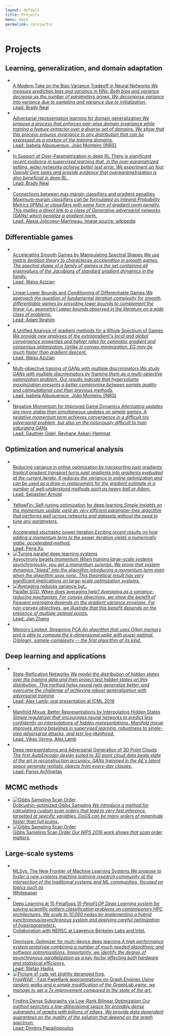 ```yaml
---
layout: default
title: Projects
menu: main
permalink: /projects/
---
```


Projects
=========

Learning, generalization, and domain adaptation
------------------
<div id ="imagelist">
<ul>
      <li>
      <a href="https://www.bradyneal.com/bias-variance-tradeoff-textbooks-update" target="_blank">
      <img src="{{ site.baseurl }}/images/project-bias-variance.png" alt="" title="A Modern Take on the Bias-Variance Tradeoff in Neural Networks">
      <div>
        A Modern Take on the Bias-Variance Tradeoff in Neural Networks
        <em>
	We measure prediction bias and variance in NNs.
	Both bias and variance decrease as the number of parameters
	grows. We decompose variance into
	variance due to sampling and variance due to initialization.
	</em>
	<br>
	Lead: Brady Neal
      </div></a>
      </li> 
      <li>
      <a href="https://arxiv.org/abs/1911.00804"  target="_blank">
      <img src="{{ site.baseurl }}/images/project-adversarial-domain-generalization.png" alt="" title="Adversarial target-invariant representation learning for domain generalization">
      <div>
	Adversarial representation learning for domain generalization
        <em>
	We propose a process that enforces pair-wise domain invariance while training a feature extractor over a diverse set of domains.
	We show that this process ensures invariance to any distribution that can be expressed as a mixture of the training domains.
	</em>
	<br>
	Lead: Isabela Albuquerque, João Monteiro (INRS)
      </div></a>
      </li> 
      <li>
      <a href="https://openreview.net/forum?id=SkeMPEH32N"  target="_blank">
      <img src="{{ site.baseurl }}/images/project-overparametrization-rl.png" alt="" title="In Support of Over-Parametrization in deep RL">
      <div>
	In Support of Over-Parametrization in deep RL
        <em>
	 There is significant recent evidence in supervised learning that, in the over-parametrized setting, wider networks achieve better test error.
	 We experiment on four OpenAI Gym tasks and provide evidence that overparametrization is also beneficial in deep RL.
	</em>
	<br>
	Lead: Brady Neal
      </div></a>
      </li> 
      <li>
      <a href="https://openreview.net/forum?id=SkeMPEH32N"  target="_blank">
      <img src="{{ site.baseurl }}/images/project-mmc-gp.png" alt="" title="Connections between max margin classifiers and gradient penalty">
      <div>
	Connections between max margin classifiers and gradient penalties
        <em>
	 Maximum-margin classifiers can be formulated as Integral Probability Metrics (IPMs) or classifiers with some form of gradient norm penalty.
	 This implies a direct link to a class of Generative adversarial networks (GANs) which penalize a gradient norm.
	</em>
	<br>
	Lead: Alexia Jolicoeur-Martineau, 
	Image source: wikipedia
      </div></a>
      </li> 

</ul>
</div>


Differentiable games
----- 

<div id="imagelist">
    <ul>
      <li>
      <a href="https://arxiv.org/abs/2001.00602"  target="_blank">
      <img src="{{ site.baseurl }}/images/project-games-spectral-shapes.png" alt="" title="Accelerating Smooth Games by Manipulating Spectral Shapes ">
      <div>
	Accelerating Smooth Games by Manipulating Spectral Shapes
        <em>
	We use matrix iteration theory to characterize acceleration in smooth games.
	The spectral shape of a family of games is the set containing all eigenvalues of the Jacobians of standard gradient dynamics in the family.
	</em>
	<br>
	Lead: Waiss Azizian
      </div></a>
      </li> 
      <li>
      <a href="https://arxiv.org/abs/1906.07300"  target="_blank">
      <img src="{{ site.baseurl }}/images/project-games-lower-bounds.png" alt="" title="Linear Lower Bounds and Conditioning of Differentiable Games ">
      <div>
            Linear Lower Bounds and Conditioning of Differentiable Games
        <em>
		We approach the question of fundamental iteration complexity for smooth, differentiable games by providing lower bounds to complement the linear
		(i.e. geometric) upper bounds observed in the literature on a wide class of problems.
	</em>
	<br>
	Lead: Adam Ibrahim
      </div></a>
      </li> 
      <li>
      <a href="https://arxiv.org/abs/2001.00602"  target="_blank">
      <img src="{{ site.baseurl }}/images/project-games-tight-analysis.png" alt="" title="A Unified Analysis of Gradient-Based Methods for a Whole Spectrum of Games ">
      <div>
        A Unified Analysis of gradient methods for a Whole Spectrum of Games
        <em>
        We provide new analyses of the extragradient's local and global convergence properties
        and tighter rates for optimistic gradient and consensus optimization.
        Unlike in convex minimization, EG may be much faster than gradient descent.
	</em>
	<br>
	Lead: Waiss Azizian
      </div></a>
      </li> 
      <li>
      <a href="https://arxiv.org/abs/1901.08680"  target="_blank">
      <img src="{{ site.baseurl }}/images/project-multiobjective-gan.png" alt="" title="Multi-objective training of Generative Adversarial Networks with multiple discriminators">
      <div>
        Multi-objective training of GANs with multiple discriminators
        <em>
We study GANs with multiple discriminators by framing them as a multi-objective optimization problem.
Our results indicate that hypervolume maximization presents a better compromise between sample quality and computational cost than previous methods.
	</em>
	<br>
	Lead: Isabela Albuquerque, João Monteiro (INRS)
      </div></a>
      </li> 
      <li>
      <a href="https://arxiv.org/pdf/2001.00602.pdf"  target="_blank">
      <img src="{{ site.baseurl }}/images/project-negative-momentum.png" alt="" title="Negative Momentum for Improved Game Dynamics">
      <div>
        Negative Momentum for Improved Game Dynamics
        <em>
	Alternating updates are more stable than
	simultaneous updates on simple games.
	A negative momentum
	term achieves convergence in a difficult toy adversarial problem, but also on the notoriously
	difficult to train saturating GANs
	</em>
	<br>
	Lead: Gauthier Gidel, Reyhane Askari-Hemmat
      </div></a>
      </li> 
    </ul>
</div>


Optimization and numerical analysis
-----
<div id="imagelist">
    <ul>
      <li>
      <a href="http://papers.nips.cc/paper/8779-reducing-the-variance-in-online-optimization-by-transporting-past-gradients"  target="_blank">
      <img src="{{ site.baseurl }}/images/project-igt.png" alt="" title="Reducing the variance in online optimization by transporting past gradients">
      <div>
        Reducing variance in online optimization by transporting past gradients
        <em>
        Implicit gradient transport turns past gradients into gradients evaluated at the current iterate.
        It reduces the variance in online optimization and can be used as a drop-in replacement for the gradient estimate in a number of well-understood methods such as heavy ball or Adam. 
    </em>
    <br>
    Lead: Sebastien Arnold
      </div></a>
      </li> 
      <li>
      <a href="http://dawn.cs.stanford.edu/2017/07/05/yellowfin/"  target="_blank">
      <img src="{{ site.baseurl }}/images/Yellowfin.png" alt="" title="Self-tuning!">
      <div>
	YellowFin: Self-tuning optimization for deep learning
        <em>Simple insights on the momentum update yield an very efficient parameter-free algorithm that performs well across networks and datasets without the need to tune any parameters.</em>
      </div></a>
      </li> 
      <li>
      <a href="https://dawn.cs.stanford.edu/2017/08/29/accelerated-pca/" target="_blank">
      <img src="{{ site.baseurl }}/images/project-accelerated-stochastic-power-iteration.png" alt="" title="Accelerated power iteration">
      <div>
	Accelerated stochastic power iteration
        <em>Exciting recent results on how adding a momentum term to the power iteration yields a numerically stabe, accelerated method.</em>
        <br> 
        Lead: Peng Xu
      </div></a>
      </li> 
      <li>
      <a href="{{ site.baseurl}}/asynchrony/" target="_blank">
      <img src="{{ site.baseurl }}/images/theory-prediction.png" alt="Tuning parallel deep learning systems" title="Optimal momentum values for different levels of parallelization">
      <div>
	 Asynchrony begets momentum
        <em>When training large-scale systems asynchronously, you get a momentum surprise.
        We prove that system dynamics "bleed" into the algorithm introducing a momentum term even when the algorithm uses none.
        This theoretical result has very significant implications on large-scale optimization systems.</em>
      </div></a>
      </li>
      <li>
      <a href="https://arxiv.org/abs/1606.07365" target="_blank">
      <img src="{{ site.baseurl }}/images/project-sgd-averaging.png" alt="Averaging reduces variance but.." title="Averaging reduces variance but..">
      <div>
    Parallel SGD: When does averaging help?
        <em>
        Averaging as a variance-reducing mechanism.
         For convex objectives, we show
        the benefit of frequent averaging depends on the gradient variance envelope.
        For non-convex objectives, we illustrate that this benefit depends on the
        presence of multiple optimal points.
        </em>
        <br>
        Lead: Jian Zhang
      </div></a>
      </li>
      <li>
      <a href="http://papers.nips.cc/paper/5035-memory-limited-streaming-pca" target="_blank">
      <img src="{{ site.baseurl }}/images/pca.png" alt="" title="Memory Limited, Streaming PCA">
      <div>
        Memory Limited, Streaming PCA
        <em>
            An algorithm that uses O(kp) memory and is able to compute the k-dimensional spike with quasi-optimal, O(plogp), sample-complexity -- the first algorithm of its kind.
        </em>
      </div></a>
      </li> 
    </ul>
</div>


Deep learning and applications
------------------

<div id ="imagelist">
<ul>
      <li>
      <a href="https://arxiv.org/abs/1905.11382"  target="_blank">
      <img src="{{ site.baseurl }}/images/project-state-reification.png" alt="" title="State-Reification Networks">
      <div>
	     State-Reification Networks
        <em>
        We model the distribution of hidden states over the training data and then project test hidden states on this distribution.
        This method helps neural nets generalize better, and overcome the challenge of achieving robust generalization with adversarial training
	</em>
	<br>
	Lead: Alex Lamb; oral presentation at ICML 2019
      </div></a>
      </li> 
      <li>
      <a href="http://proceedings.mlr.press/v97/verma19a.html"  target="_blank">
      <img src="{{ site.baseurl }}/images/project-manifold-mixup.png" alt="" title="Manifold Mixup">
      <div>
        Manifold Mixup: Better Representations by Interpolating Hidden States
        <em>
        Simple regularizer that encourages neural networks to predict less confidently on interpolations of hidden representations.
        Manifold mixup improves strong baselines in supervised learning, robustness to single-step adversarial attacks, and test log-likelihood.
	</em>
	<br>
	Lead: Vikas Verma, Alex Lamb
      </div></a>
      </li> 
      <li>
      <a href="https://arxiv.org/abs/1707.02392"  target="_blank">
      <img src="{{ site.baseurl }}/images/shape-analogies.png" alt="" title="Representation and generation">
      <div>
	Deep representations and Adversarial Generation of 3D Point Clouds
        <em>The first AutoEncoder design suited to 3D point cloud data beats state of the art in reconstruction accuracy. 
		GANs trainined in the AE's latent space generate realistic objects from every-day classes.
		</em>
        <br> 
        Lead: Panos Achlioptas
      </div></a>
      </li> 
</ul>
</div>


MCMC methods
----- 

<div id="imagelist">
    <ul>
      <li>
      <a href="https://arxiv.org/pdf/1707.05807.pdf" target="_blank">
      <img src="{{ site.baseurl }}/images/scan-order.png" alt="Gibbs Sampling Scan Order" title="[redacted]">
      <div>
        Dobrushin-optimized Gibbs Sampling
	<em>
    We introduce a method for calculating custom scan orders that lead to very fast inference, targetted at specific variables.
    DoGS can be many orders of magnitude faster than full scans.</em>
      </div></a>
      </li> 
      <li>
      <a href="https://arxiv.org/pdf/1707.05807.pdf" target="_blank">
      <img src="{{ site.baseurl }}/images/graph.png" alt="Gibbs Sampling Scan Order" title="[redacted]">
      <div>
	Gibbs Sampling Scan Order
	<em>Our NIPS 2016 work shows that scan order matters.<br>
	</em>
      </div></a>
      </li> 
</ul>
</div>


Large-scale systems
----- 
<div id="imagelist">
    <ul>
      <li>
      <a href="https://arxiv.org/abs/1904.03257"  target="_blank">
      <img src="{{ site.baseurl }}/images/project-mlsys.png" alt="" title="MLSys: The New Frontier of Machine Learning Systems">
      <div>
        MLSys: The New Frontier of Machine Learning Systems
        <em>
        We propose to foster a new systems machine learning research community at the intersection of the traditional systems and ML communities, focused on topics such as
        </em>
     <br>
     Whitepaper
      </div></a>
      </li> 
      <li>
      <a href="https://arxiv.org/pdf/1708.05256.pdf"  target="_blank">
      <img src="{{ site.baseurl }}/images/project-15pf.png" alt="" title="Deep Learning at 15 Petaflops">
      <div>
        Deep Learning at 15 Petaflops
        <em>15-PetaFLOP Deep Learning system for solving scientific pattern classification problems on contemporary HPC architectures.
        We scale to 10,000 nodes by implementing a hybrid synchronous/asynchronous system and applying careful optimization of hyperparameters.</em>
        <br>
        Collaboration with NERSC at Lawrence Berkeley Labs and Intel.
      </div></a>
      </li> 
      <li>
      <a href="https://arxiv.org/abs/1606.04487">
      <img src="{{ site.baseurl }}/images/project-omnivore.png" alt="" title="Omnivore">
      <div>
        Omnivore: Optimizer for multi-device deep learning 
        <em>
        A high performance system prototype combining a number of much needed algorithmic and software optmimizations. 
        Importantly, we identify the degree of asynchronous parallelization as a key factor affecting both hardware and statistical efficiency.
        </em> 
        <br>
        Lead: Stefan Hadjis
      </div></a>
      </li> 
      <li>
      <a href="{{ site.baseurl}}/frogwild/">
      <img src="{{ site.baseurl }}/images/project-frogwild.png" alt="Picture of cute yet slightly deranged frog." title="Ribbit!">
      <div>
        FrogWild! - Fast PageRank approximations on Graph Engines
        <em>
        Using random walks and a simple modification of the GraphLab egine, we manage to get a 7x improvement compared to the state of the art.
        </em>
      </div></a>
      </li> 
      <li>
      <a href="http://proceedings.mlr.press/v32/papailiopoulos14.pdf">
      <img src="{{ site.baseurl }}/images/project-dks.png" alt="" title="Finding Dense Subgraphs via Low-Rank Bilinear Optimization">
      <div>
        Finding Dense Subgraphs via Low-Rank Bilinear Optimization
        <em>
        Our method searches a low-dimensional space for provably dense subgraphs of graphs with billions of edges.
        We provide data dependent guarantees on the quality of the solution that depend on the graph spectrum.
        </em>
        <br>
        Lead: Dimitris Papailiopoulos
      </div></a>
      </li> 
    </ul>
</div>


